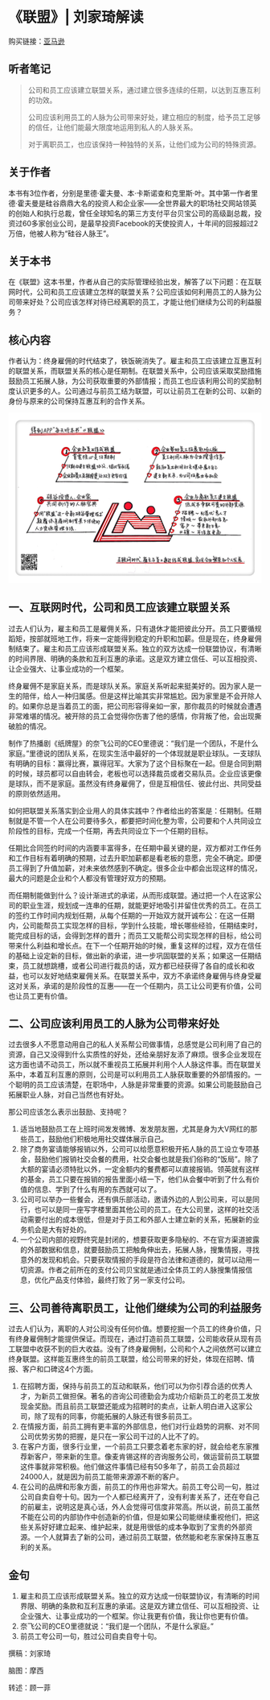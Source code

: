 《联盟》| 刘家琦解读
=============================

购买链接：[亚马逊](https://www.amazon.cn/图书/dp/B00SIPO6XG/ref=sr_1_1?ie=UTF8&qid=1507725252&sr=8-1&keywords=联盟)

听者笔记
-----------------------------

> 公司和员工应该建立联盟关系，通过建立很多连续的任期，以达到互惠互利的功效。
>
> 公司应该利用员工的人脉为公司带来好处，建立相应的制度，给予员工足够的信任，让他们能最大限度地运用到私人的人脉关系。
>
> 对于离职员工，也应该保持一种独特的关系，让他们成为公司的特殊资源。

关于作者
-----------------------------

本书有3位作者，分别是里德·霍夫曼、本·卡斯诺查和克里斯·叶。其中第一作者里德·霍夫曼是硅谷鼎鼎大名的投资人和企业家——全世界最大的职场社交网站领英的创始人和执行总裁，曾任全球知名的第三方支付平台贝宝公司的高级副总裁，投资过60多家创业公司，是最早投资Facebook的天使投资人，十年间的回报超过2万倍，他被人称为“硅谷人脉王”。 

关于本书
-----------------------------

在《联盟》这本书里，作者从自己的实际管理经验出发，解答了以下问题：在互联网时代，公司和员工应该建立怎样的联盟关系？公司应该如何利用员工的人脉为公司带来好处？公司应该怎样对待已经离职的员工，才能让他们继续为公司的利益服务？ 

核心内容
-----------------------------

作者认为：终身雇佣的时代结束了，铁饭碗消失了。雇主和员工应该建立互惠互利的联盟关系，而联盟关系的核心是任期制。在联盟关系中，公司应该采取奖励措施鼓励员工拓展人脉，为公司获取重要的外部情报；而员工也应该利用公司的奖励制度认识更多的人。公司通过与前员工结为联盟，可以让前员工在新的公司、以新的身份与原来的公司保持互惠互利的合作关系。 
 
![](the-alliance/001.JPG)

一、互联网时代，公司和员工应该建立联盟关系
-----------------------------

过去人们认为，雇主和员工是雇佣关系，只有退休才能把彼此分开。员工只要循规蹈矩，按部就班地工作，将来一定能得到稳定的升职和加薪。但是现在，终身雇佣制结束了。雇主和员工应该形成联盟关系。独立的双方达成一份联盟协议，有清晰的时间界限、明确的条款和互利互惠的承诺。这是双方建立信任、可以互相投资、让企业强大、让事业成功的一个框架。

终身雇佣不是家庭关系，而是球队关系。家庭关系听起来挺美好的。因为家人是一生的陪伴，给人一种归属感。但是这样比喻其实非常尴尬。因为家里是不会开除人的。如果你总是当着员工的面，把公司形容得亲如一家，那你裁员的时候就会遭遇非常难堪的情况。被开除的员工会觉得你伤害了他的感情，你背叛了他，会出现撕破脸的情况。

制作了热播剧《纸牌屋》的奈飞公司的CEO里德说：“我们是一个团队，不是什么家庭。”里德说的团队关系，在现实生活中最好的一个体现就是职业球队。一支球队有明确的目标：赢得比赛，赢得冠军。大家为了这个目标聚在一起。但是合同到期的时候，球员都可以自由转会，老板也可以选择裁员或者交易队员。企业应该更像是球队，而不是家庭。虽然没有终身雇佣了，但是互相信任、彼此付出、共同受益的原则依然适用。

如何把联盟关系落实到企业用人的具体实践中？作者给出的答案是：任期制。任期制就是不管一个人在公司要待多久，都要把时间化整为零，公司要和个人共同设立阶段性的目标，完成一个任期，再去共同设立下一个任期的目标。

任期比合同签约时间的内涵要丰富得多，在任期中最关键的是，双方都对工作任务和工作目标有着明确的预期，过去升职加薪都是看老板的意愿，完全不确定。即便员工得到了升值加薪，对未来依然感到不确定。很多企业中都会出现这样的情况，最大的问题是企业和个人都没有管理好双方的预期。

而任期制能做到什么？设计渐进式的承诺，从而形成联盟。通过把一个人在这家公司的职业生涯，规划成一连串的任期，就能更好地吸引并留住优秀的员工。在员工的签约工作时间内规划任期，从每个任期的一开始双方就开诚布公：在这一任期内，公司能帮员工实现怎样的目标，学到什么技能，增长哪些经验，任期结束时，能完成目标的话，会得到怎样的晋升；而员工又能帮公司实现怎样的目标，给公司带来什么利益和增长点。在下一个任期开始的时候，重复这样的过程，双方在信任的基础上设定新的目标，做出新的承诺，进一步巩固联盟的关系；如果这一任期结束，员工就想跳槽，或者公司进行裁员的话，双方都已经获得了各自的成长和收益，也可以友好地结束雇佣关系。在联盟关系中，双方不承诺终身雇佣与终身受雇这对关系，承诺的是阶段性的互惠——在一个任期内，员工让公司更有价值，公司也让员工更有价值。

二、公司应该利用员工的人脉为公司带来好处
-----------------------------

过去很多人不愿意动用自己的私人关系帮公司做事情，总感觉是公司利用了自己的资源，自己又没得到什么实质性的好处，还给亲朋好友添了麻烦。很多企业发现在这方面也请不动员工，所以就不重视员工拓展并利用个人人脉这件事。而在联盟关系中，本着互利互惠的原则，公司是可以利用员工人脉获取重要的外部情报的。一个聪明的员工应该清楚，在职场中，人脉是非常重要的资源。如果公司能鼓励自己拓展职业人脉，对自己当然也有好处。

那公司应该怎么表示出鼓励、支持呢？

1. 适当地鼓励员工在上班时间发发微博、发发朋友圈，尤其是身为大V网红的那些员工，鼓励他们积极地用社交媒体展示自己。
2. 除了商务宴请能够报销以外，公司可以给愿意积极开拓人脉的员工设立专项基金，鼓励他们报销社交会餐的费用，社交会餐也就是我们俗称的“饭局”。除了大额的宴请必须特批以外，一定金额内的餐费都可以直接报销。领英就有这样的基金，员工只要在报销的报告里面小结一下，他们从会餐中听到了什么有价值的信息、学到了什么有用的东西就可以了。
3. 公司可以举办一些餐会，还有俱乐部活动，邀请外边的人到公司来，可以是同行，也可以是同一座写字楼里面其他公司的员工。在大公司里，这样的社交活动需要付出的成本很低，但是对于员工和外部人士建立新的关系，拓展新的业务机会是大有好处的。
4. 一个公司内部的视野终究是封闭的，想要获取更多隐秘的、不在官方渠道披露的外部数据和信息，就要鼓励员工把触角伸出去，拓展人脉，搜集情报，寻找意外的发现和机会。只要获取情报的手段是符合法律和道德的，就可以动用一切资源。作者之前所在的支付公司贝宝就是通过全体员工的人脉搜集情报信息，优化产品支付体验，最终打败了另一家支付公司。

三、公司善待离职员工，让他们继续为公司的利益服务
-----------------------------

过去人们认为，离职的人对公司没有任何价值。想要挖掘一个员工的终身价值，只有终身雇佣制才能提供保证。而现在，通过打造前员工联盟，公司能收获从现有员工联盟中收获不到的巨大收益。没有了终身雇佣制，公司和个人之间依然可以建立终身联盟。这样能互惠终生的前员工联盟，给公司带来的好处，体现在招聘、情报、客户和口碑这4个方面。

1. 在招聘方面，保持与前员工的互动和联系，他们可以为你引荐合适的优秀人才，为新员工做担保。著名的咨询公司德勤会为成功介绍新员工的老员工发放现金奖励。而且前员工联盟还能成为招聘时的卖点，让新人明白进入这家公司，除了现有的同事，你能拓展的人脉还有很多前员工。
2. 在情报方面，前员工拥有更丰富的外部信息，他们对行业趋势的洞察、对不同公司优势劣势的把握，是只在一家公司干过的人比不了的。
3. 在客户方面，很多行业里，一个前员工只要念着老东家的好，就会给老东家推荐新客户，带来新的生意。像麦肯锡这样的咨询服务公司，做运营前员工联盟这件事就非常积极。他们做这件事情已经有50多年了，前员工会员超过24000人，就是因为前员工能带来源源不断的客户。
4. 在公司的品牌和形象方面，前员工的作用也非常大。前员工夸公司一句，胜过公司自卖自夸十句。因为一个人都已经离开了，没有利害关系了，还在夸自己的前雇主，说明这是真心话，外人会觉得可信度非常高。所以说，前员工虽然不能在公司的内部协作中创造新的价值，但是如果公司能继续重视他们，把这些关系好好建立起来、维护起来，就是用很低的成本争取到了宝贵的外部资源。一个人就算去了新的公司，通过前员工联盟，依然能和老东家保持互惠互利的关系。

金句
-----------------------------

1. 雇主和员工应该形成联盟关系。独立的双方达成一份联盟协议，有清晰的时间界限、明确的条款和互利互惠的承诺。这是双方建立信任、可以互相投资、让企业强大、让事业成功的一个框架。你让我更有价值，我让你也更有价值。
2. 奈飞公司的CEO里德就说：“我们是一个团队，不是什么家庭。”
3. 前员工夸公司一句，胜过公司自卖自夸十句。

撰稿：刘家琦

脑图：摩西

转述：顾一菲